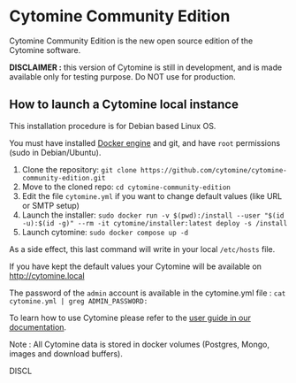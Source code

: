 # Cytomine Community Edition 

Cytomine Community Edition is the new open source edition of the Cytomine software.

**DISCLAIMER :** this version of Cytomine is still in development, and is made available only for testing purpose. Do NOT use for production.

## How to launch a Cytomine local instance

This installation procedure is for Debian based Linux OS. 

You must have installed [Docker engine](https://docs.docker.com/engine/install/) and git, and have `root` permissions (sudo in Debian/Ubuntu).

1. Clone the repository: `git clone https://github.com/cytomine/cytomine-community-edition.git`
2. Move to the cloned repo: `cd cytomine-community-edition`
3. Edit the file `cytomine.yml` if you want to change default values (like URL or SMTP setup)
4. Launch the installer: `sudo docker run -v $(pwd):/install --user "$(id -u):$(id -g)" --rm -it cytomine/installer:latest deploy -s /install`
5. Launch cytomine: `sudo docker compose up -d`

As a side effect, this last command will write in your local `/etc/hosts` file.

If you have kept the default values your Cytomine will be available on http://cytomine.local

The password of the `admin` account is available in the cytomine.yml file : `cat cytomine.yml | greg ADMIN_PASSWORD:`

To learn how to use Cytomine please refer to the [user guide in our documentation](https://doc.cytomine.org/user-guide/).

Note : All Cytomine data is stored in docker volumes (Postgres, Mongo, images and download buffers).

DISCL
